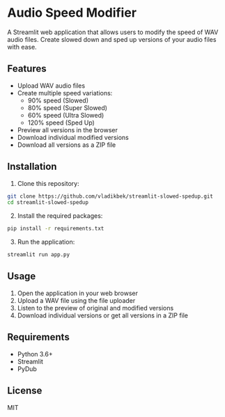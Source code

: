# Audio Speed Modifier

A Streamlit web application that allows users to modify the speed of WAV audio files. Create slowed down and sped up versions of your audio files with ease.

## Features

- Upload WAV audio files
- Create multiple speed variations:
  - 90% speed (Slowed)
  - 80% speed (Super Slowed)
  - 60% speed (Ultra Slowed)
  - 120% speed (Sped Up)
- Preview all versions in the browser
- Download individual modified versions
- Download all versions as a ZIP file

## Installation

1. Clone this repository:
```bash
git clone https://github.com/vladikbek/streamlit-slowed-spedup.git
cd streamlit-slowed-spedup
```

2. Install the required packages:
```bash
pip install -r requirements.txt
```

3. Run the application:
```bash
streamlit run app.py
```

## Usage

1. Open the application in your web browser
2. Upload a WAV file using the file uploader
3. Listen to the preview of original and modified versions
4. Download individual versions or get all versions in a ZIP file

## Requirements

- Python 3.6+
- Streamlit
- PyDub

## License

MIT 